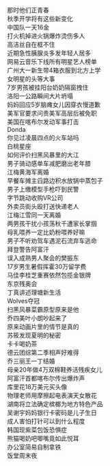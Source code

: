 那时他们正青春  
秋季开学将有这些新变化  
中国队一天16金  
打火机掉进火锅爆炸烫伤多人  
高洁丝自在框不住  
近期急性胰腺炎多发年轻人居多  
网易云音乐下线所有明星艺人榜单  
广州大一新生带4箱衣服到北方上学  
女明星的头等大事  
7岁男孩被挂阳台奶奶隔窗拽住  
洛阳一公路瞬间大片坍塌  
妈妈回应5岁脑瘫女儿因穿衣慢道歉  
美军官要求问责美军高层后被免职  
美国在喀布尔发动军事打击  
Donda  
你见过凌晨四点的火车站吗  
白桃星座  
如何评价扫黑风暴里的大江  
男子骑动感单车减肥磨出老年膝  
江梅黄海军离婚  
早餐车摊主舀路边积水放锅中蒸包子  
男子上缴模型手枪吓到民警  
字节跳动收购VR公司  
外卖员街头殴打送快递老人  
江梅江雪同一天离婚  
两男孩干扰小孩荡秋千遭家长掌掴  
母乳喂养一定比奶粉喂养好嘛  
男子不听劝驾车遇泥石流弃车逃命  
拜登警告阿富汗  
误入成熟男人聚会的樊振东  
17岁男生暑假挥霍30万留学费  
马佳李桂芝重赛依然包揽金银牌  
东京残奥会  
丁真讲述理塘新生活  
Wolves夺冠  
扫黑风暴菜霸原型原来是他  
乔四美叶小朗吵起来了  
原来动画片里的情节是真的  
苏筱发现夏明的秘密  
卡卡喝奶茶  
德云团综第二季相声好难得  
乔三丽王一丁结婚  
母亲20年做4万双棉鞋养活残疾女儿  
阿富汗首都喀布尔传出爆炸声  
库里花18万美元买头像  
物理老师用摩擦起电表演天女散花  
湖南将立法确定槟榔为地方特色产品  
吴谢宇妈妈银行卡密码是儿子生日  
成人害怕打针可以到什么程度  
韩国现紫菜包饭恐惧症  
熊猫喝奶吧唧嘴竟如此悦耳  
办公室简易自制拿铁  
饭堂周末夜  

